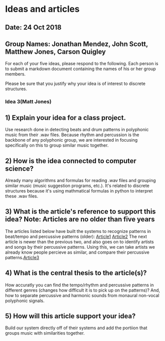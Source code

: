 # Ideas and articles


## Date: 24 Oct 2018
## Group Names: Jonathan Mendez, John Scott, Matthew Jones, Carson Quigley




For each of your five ideas, please respond to the following. Each person is to submit a markdown document containing the names of his or her group members.

Please be sure that you justify why your idea is of interest to discrete structures.

### Idea 3(Matt Jones)

## 1) Explain your idea for a class project.
Use research done in detecting beats and drum patterns in polyphonic music from their .wav files. Because rhythm and percussion is the backbone of any polyphonic group, we are interested in focusing specifically on this to group similar music together.

## 2) How is the idea connected to computer science?
Already many algorithms and formulas for reading .wav files and grouping similar music (music suggestion programs, etc.). It's related to discrete structures because it's using mathmatical formulas in python to interpret these .wav files.

## 3) What is the article's reference to support this idea? Note: Articles are no older than five years
The articles listed below have built the systems to recognize patterns in beat/tempo and percussive patterns (older):
[Article1](https://www.researchgate.net/profile/Francois_Pachet/publication/4001328_Automatic_Extraction_of_Drum_Tracks_from_Polyphonic_Music_Signals/links/0046352c2e1d780c1e000000/Automatic-Extraction-of-Drum-Tracks-from-Polyphonic-Music-Signals.pdf)
[Article2](http://winnie.kuis.kyoto-u.ac.jp/~yoshii/papers/mirex-2005-yoshii.pdf) The next article is newer than the previous two, and also goes on to identify artists and songs by their percussive patterns. Using this, we can take artists we already know people percieve as similar, and compare their percussive patterns.[Article3](https://link.springer.com/article/10.1186/s13636-014-0026-5)

## 4) What is the central thesis to the article(s)?
How accuratly you can find the tempo/rhythm and percussive patterns in different genres (changes how difficult it is to pick up on the patterns)? And, how to separate percussive and harmonic sounds from monaural non-vocal polyphonic signals.

## 5) How will this article support your idea?
Build our system directly off of their systems and add the portiion that groups music with similarities together.
